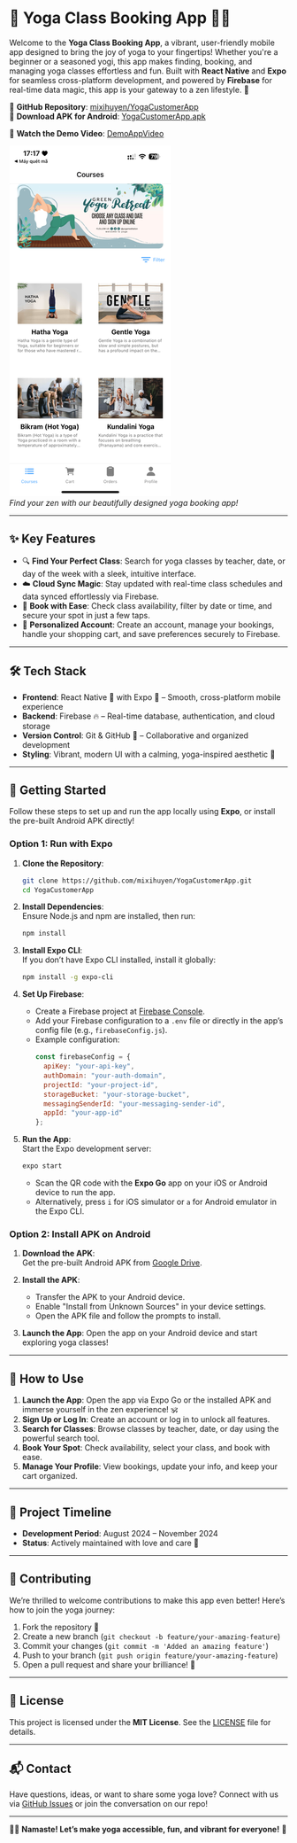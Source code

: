 # 🌟 Yoga Class Booking App 🧘‍♀️

Welcome to the **Yoga Class Booking App**, a vibrant, user-friendly mobile app designed to bring the joy of yoga to your fingertips! Whether you're a beginner or a seasoned yogi, this app makes finding, booking, and managing yoga classes effortless and fun. Built with **React Native** and **Expo** for seamless cross-platform development, and powered by **Firebase** for real-time data magic, this app is your gateway to a zen lifestyle. 🌿

📌 **GitHub Repository**: [mixihuyen/YogaCustomerApp](https://github.com/mixihuyen/YogaCustomerApp)  
📲 **Download APK for Android**: [YogaCustomerApp.apk](https://drive.google.com/file/d/1xCm2k7VTmJ8uj_38plTgvTp_5Wm-Yt1j/view?usp=drive_link)

🎥 **Watch the Demo Video**: [DemoAppVideo](https://youtube.com/shorts/uNC9KR61prA?si=z_iZz2SZNUcQwxyO)

![Yoga App Banner](https://github.com/mixihuyen/YogaCustomerApp/blob/master/assets/IMG_8402%20(1).png)  
*Find your zen with our beautifully designed yoga booking app!*

---

## ✨ Key Features

- 🔍 **Find Your Perfect Class**: Search for yoga classes by teacher, date, or day of the week with a sleek, intuitive interface.  
- ☁️ **Cloud Sync Magic**: Stay updated with real-time class schedules and data synced effortlessly via Firebase.  
- 🧘 **Book with Ease**: Check class availability, filter by date or time, and secure your spot in just a few taps.  
- 👤 **Personalized Account**: Create an account, manage your bookings, handle your shopping cart, and save preferences securely to Firebase.  


---

## 🛠️ Tech Stack

- **Frontend**: React Native 📱 with Expo 🚀 – Smooth, cross-platform mobile experience  
- **Backend**: Firebase 🔥 – Real-time database, authentication, and cloud storage  
- **Version Control**: Git & GitHub 🐙 – Collaborative and organized development  
- **Styling**: Vibrant, modern UI with a calming, yoga-inspired aesthetic 🌸  

---

## 🚀 Getting Started

Follow these steps to set up and run the app locally using **Expo**, or install the pre-built Android APK directly!  

### Option 1: Run with Expo

1. **Clone the Repository**:  
   ```bash
   git clone https://github.com/mixihuyen/YogaCustomerApp.git
   cd YogaCustomerApp
   ```

2. **Install Dependencies**:  
   Ensure Node.js and npm are installed, then run:  
   ```bash
   npm install
   ```

3. **Install Expo CLI**:  
   If you don’t have Expo CLI installed, install it globally:  
   ```bash
   npm install -g expo-cli
   ```

4. **Set Up Firebase**:  
   - Create a Firebase project at [Firebase Console](https://console.firebase.google.com/).  
   - Add your Firebase configuration to a `.env` file or directly in the app’s config file (e.g., `firebaseConfig.js`).  
   - Example configuration:  
     ```javascript
     const firebaseConfig = {
       apiKey: "your-api-key",
       authDomain: "your-auth-domain",
       projectId: "your-project-id",
       storageBucket: "your-storage-bucket",
       messagingSenderId: "your-messaging-sender-id",
       appId: "your-app-id"
     };
     ```

5. **Run the App**:  
   Start the Expo development server:  
   ```bash
   expo start
   ```  
   - Scan the QR code with the **Expo Go** app on your iOS or Android device to run the app.  
   - Alternatively, press `i` for iOS simulator or `a` for Android emulator in the Expo CLI.  

### Option 2: Install APK on Android

1. **Download the APK**:  
   Get the pre-built Android APK from [Google Drive](https://drive.google.com/file/d/1xCm2k7VTmJ8uj_38plTgvTp_5Wm-Yt1j/view?usp=drive_link).  

2. **Install the APK**:  
   - Transfer the APK to your Android device.  
   - Enable "Install from Unknown Sources" in your device settings.  
   - Open the APK file and follow the prompts to install.  

3. **Launch the App**: Open the app on your Android device and start exploring yoga classes!  


---

## 🌈 How to Use

1. **Launch the App**: Open the app via Expo Go or the installed APK and immerse yourself in the zen experience! 🕉️  
2. **Sign Up or Log In**: Create an account or log in to unlock all features.  
3. **Search for Classes**: Browse classes by teacher, date, or day using the powerful search tool.  
4. **Book Your Spot**: Check availability, select your class, and book with ease.  
5. **Manage Your Profile**: View bookings, update your info, and keep your cart organized.  

---

## 📅 Project Timeline

- **Development Period**: August 2024 – November 2024  
- **Status**: Actively maintained with love and care 💖  

---

## 🤝 Contributing

We’re thrilled to welcome contributions to make this app even better! Here’s how to join the yoga journey:  
1. Fork the repository 🍴  
2. Create a new branch (`git checkout -b feature/your-amazing-feature`)  
3. Commit your changes (`git commit -m 'Added an amazing feature'`)  
4. Push to your branch (`git push origin feature/your-amazing-feature`)  
5. Open a pull request and share your brilliance! 🌟  


---

## 📜 License

This project is licensed under the **MIT License**. See the [LICENSE](LICENSE) file for details.  

---

## 📬 Contact

Have questions, ideas, or want to share some yoga love? Connect with us via [GitHub Issues](https://github.com/mixihuyen/YogaCustomerApp/issues) or join the conversation on our repo!  

---

🧘‍♀️ **Namaste! Let’s make yoga accessible, fun, and vibrant for everyone!** 🌿
